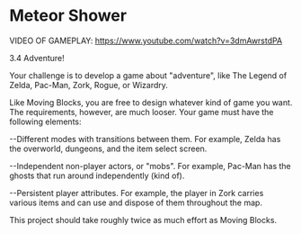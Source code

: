 Meteor Shower
===================
VIDEO OF GAMEPLAY: https://www.youtube.com/watch?v=3dmAwrstdPA

3.4 Adventure!

Your challenge is to develop a game about "adventure", like The Legend of Zelda, Pac-Man, Zork, Rogue, or Wizardry.

Like Moving Blocks, you are free to design whatever kind of game you want. The requirements, however, are much looser. Your game must have the following elements:

--Different modes with transitions between them. For example, Zelda has the overworld, dungeons, and the item select screen.

--Independent non-player actors, or "mobs". For example, Pac-Man has the ghosts that run around independently (kind of).

--Persistent player attributes. For example, the player in Zork carries various items and can use and dispose of them throughout the map.

This project should take roughly twice as much effort as Moving Blocks.
